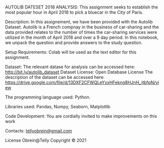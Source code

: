 AUTOLIB DATESET 2018 ANALYSIS:
This assignment seeks to establish the most popular hour in April 2018 to pick a bluecar in the City of Paris. 

Description:
In this assignement, we have been provided with the Autolib Dataset. Autolib is a French compnay in the business of car-sharing and the data provided relates to the number of times the car-sharing services were utilized in the month of April 2018 and over a 9 day period. In this notebook, we unpack the question and provide answers to the study question. 



Setup Requirements:
Colab will be used as the text editor for this assignment.

Dataset:
The relevant datase for analysis can be accessed here: http://bit.ly/autolib_dataset
Dataset License: Open Database License
The description of the dataset can be accessed here: https://drive.google.com/file/d/13DXF2CFWQLeYxxHFekng8HJnH_jtbfpN/view



The programming language used: Python. 

Libraries used: Pandas, Numpy, Seaborn, Matplotlib

Code Development:
You are cordially invited to make improvements on this work

Contacts:
tellyobrein@gmail.com

License
Obrein@Telly Copyright © 2021 


